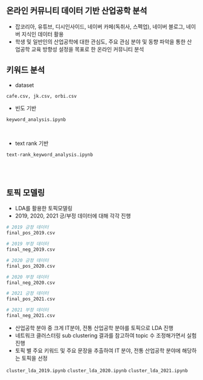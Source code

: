 ## 온라인 커뮤니티 데이터 기반 산업공학 분석
- 잡코리아, 유튜브, 디시인사이드, 네이버 카페(독취사, 스펙업), 네이버 블로그, 네이버 지식인 데이터 활용
- 학생 및 일반인의 산업공학에 대한 관심도, 주요 관심 분야 및 동향 파악을 통한 산업공학 교육 방향성 설정을 목표로 한 온라인 커뮤니티 분석

## 키워드 분석

- dataset

`cafe.csv, jk.csv, orbi.csv`

- 빈도 기반

`keyword_analysis.ipynb`

</br>

- text rank 기반

`text-rank_keyword_analysis.ipynb`


</br>
</br>


## 토픽 모델링
- LDA를 활용한 토픽모델링
- 2019, 2020, 2021 긍/부정 데이터에 대해 각각 진행
```python
# 2019 긍정 데이터 
final_pos_2019.csv

# 2019 부정 데이터 
final_neg_2019.csv
```
```python
# 2020 긍정 데이터 
final_pos_2020.csv

# 2020 부정 데이터 
final_neg_2020.csv
```
```python
# 2021 긍정 데이터
final_pos_2021.csv

# 2021 부정 데이터 
final_neg_2021.csv
```
- 산업공학 분야 중 크게 IT분야, 전통 산업공학 분야를 토픽으로 LDA 진행
- 네트워크 클러스터링 sub clustering 결과를 참고하여 topic 수 조정해가면서 실험 진행
- 토픽 별 주요 키워드 및 주요 문장을 추출하여 IT 분야, 전통 산업공학 분야에 해당하는 토픽을 선정

`cluster_lda_2019.ipynb`
`cluster_lda_2020.ipynb`
`cluster_lda_2021.ipynb`
